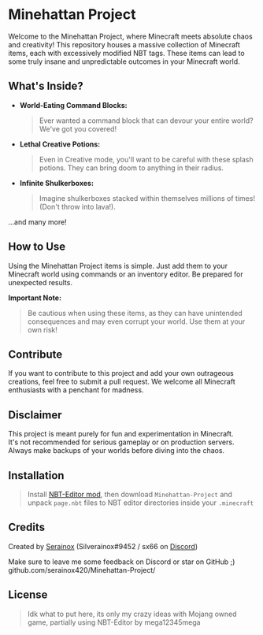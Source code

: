 # Minehattan Project

Welcome to the Minehattan Project, where Minecraft meets absolute chaos and creativity! This repository houses a massive collection of Minecraft items, each with excessively modified NBT tags. These items can lead to some truly insane and unpredictable outcomes in your Minecraft world.

## What's Inside?

- **World-Eating Command Blocks:**
  > Ever wanted a command block that can devour your entire world? We've got you covered!

- **Lethal Creative Potions:**
  > Even in Creative mode, you'll want to be careful with these splash potions. They can bring doom to anything in their radius.

- **Infinite Shulkerboxes:**
  > Imagine shulkerboxes stacked within themselves millions of times! (Don't throw into lava!).

...and many more!

## How to Use

Using the Minehattan Project items is simple. Just add them to your Minecraft world using commands or an inventory editor. Be prepared for unexpected results.

**Important Note:** 
> Be cautious when using these items, as they can have unintended consequences and may even corrupt your world. Use them at your own risk!

## Contribute

If you want to contribute to this project and add your own outrageous creations, feel free to submit a pull request. We welcome all Minecraft enthusiasts with a penchant for madness.

## Disclaimer

This project is meant purely for fun and experimentation in Minecraft. \
It's not recommended for serious gameplay or on production servers. \
Always make backups of your worlds before diving into the chaos.

## Installation
> Install [NBT-Editor mod](<https://github.com/mega12345mega/NBT-Editor>), then download `Minehattan-Project` and unpack `page.nbt` files to NBT editor directories inside your `.minecraft`
 
## Credits

Created by [Serainox](github.com/serainox420) (Silverainox#9452 / sx66 on [Discord](discord.com))

Make sure to leave me some feedback on Discord or star on GitHub ;) \
github.com/serainox420/Minehattan-Project/

## License
> Idk what to put here, its only my crazy ideas with Mojang owned game, partially using NBT-Editor by mega12345mega
